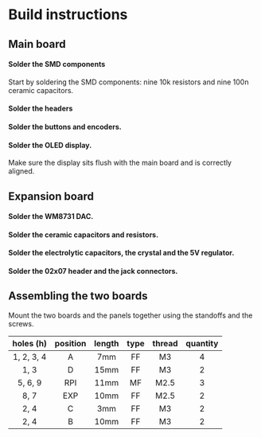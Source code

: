 # Build instructions

## Main board

#### Solder the SMD components
Start by soldering the SMD components: nine 10k resistors and nine 100n ceramic capacitors.

#### Solder the headers

#### Solder the buttons and encoders.

#### Solder the OLED display.
Make sure the display sits flush with the main board and is correctly aligned.

## Expansion board

#### Solder the WM8731 DAC.

#### Solder the ceramic capacitors and resistors.

#### Solder the electrolytic capacitors, the crystal and the 5V regulator.

#### Solder the 02x07 header and the jack connectors.

## Assembling the two boards

Mount the two boards and the panels together using the standoffs and the screws.

| holes (h) | position | length  | type  | thread | quantity |
| :---: | :---: |:-------: | :-----: | :------: | :--------: |
| 1, 2, 3, 4 | A | 7mm   | FF  | M3 | 4 |
| 1, 3 | D  | 15mm   |  FF | M3  | 2 |
| 5, 6, 9   | RPI | 11mm  | MF  | M2.5 | 3 |
| 8, 7   | EXP | 10mm  | FF  | M2.5 | 2 |
| 2, 4 | C | 3mm   |  FF | M3  | 2 |
| 2, 4 | B | 10mm |  FF | M3  | 2 |
